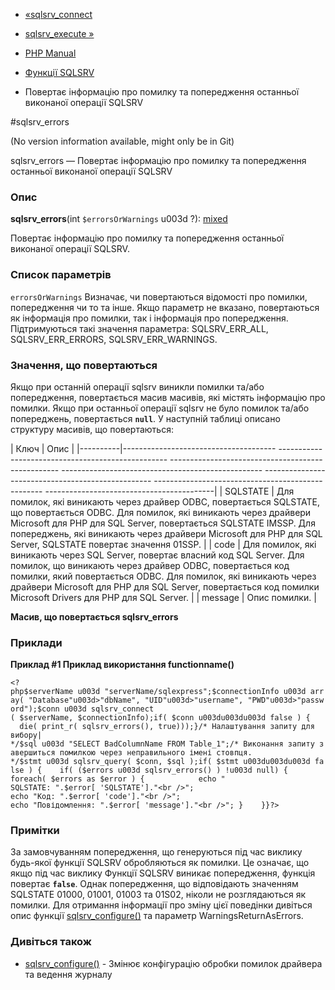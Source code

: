 - [«sqlsrv_connect](function.sqlsrv-connect.md)
- [sqlsrv_execute »](function.sqlsrv-execute.md)

- [PHP Manual](index.md)
- [Функції SQLSRV](ref.sqlsrv.md)
- Повертає інформацію про помилку та попередження останньої
виконаної операції SQLSRV

#sqlsrv_errors

(No version information available, might only be in Git)

sqlsrv_errors — Повертає інформацію про помилку та попередження
останньої виконаної операції SQLSRV

### Опис

**sqlsrv_errors**(int `$errorsOrWarnings` u003d ?):
[mixed](language.types.declarations.md#language.types.declarations.mixed)

Повертає інформацію про помилку та попередження останньої виконаної
операції SQLSRV.

### Список параметрів

`errorsOrWarnings`
Визначає, чи повертаються відомості про помилки, попередження чи то
та інше. Якщо параметр не вказано, повертаються як інформація про
помилки, так і інформація про попередження. Підтримуються такі
значення параметра: SQLSRV_ERR_ALL, SQLSRV_ERR_ERRORS,
SQLSRV_ERR_WARNINGS.

### Значення, що повертаються

Якщо при останній операції sqlsrv виникли помилки та/або попередження,
повертається масив масивів, які містять інформацію про помилки. Якщо при
останньої операції sqlsrv не було помилок та/або попереджень,
повертається **`null`**. У наступній таблиці описано структуру
масивів, що повертаються:

| Ключ | Опис |
|----------|-------------------------------------- -------------------------------------------------- -------------------------------------------------- -------------------------------------------------- -------------------------------------------------- -------------------------------------------------- ------------------------------------------|
| SQLSTATE | Для помилок, які виникають через драйвер ODBC, повертається SQLSTATE, що повертається ODBC. Для помилок, які виникають через драйвери Microsoft для PHP для SQL Server, повертається SQLSTATE IMSSP. Для попереджень, які виникають через драйвери Microsoft для PHP для SQL Server, SQLSTATE повертає значення 01SSP. |
| code | Для помилок, які виникають через SQL Server, повертає власний код SQL Server. Для помилок, що виникають через драйвер ODBC, повертається код помилки, який повертається ODBC. Для помилок, які виникають через драйвери Microsoft для PHP для SQL Server, повертається код помилки Microsoft Drivers для PHP для SQL Server. |
| message | Опис помилки. |

**Масив, що повертається sqlsrv_errors**

### Приклади

**Приклад #1 Приклад використання **functionname()****

` <?php$serverName u003d "serverName/sqlexpress";$connectionInfo u003d array( "Database"u003d>"dbName", "UID"u003d>"username", "PWD"u003d>"password");$conn u003d sqlsrv_connect ( $serverName, $connectionInfo);if( $conn u003du003du003d false ) {     die( print_r( sqlsrv_errors(), true)));}/* Налаштування запиту для вибору| */$sql u003d "SELECT BadColumnName FROM Table_1";/* Виконання запиту завершиться помилкою через неправильного імені стовпця. */$stmt u003d sqlsrv_query( $conn, $sql );if( $stmt u003du003du003d false ) {    if( ($errors u003d sqlsrv_errors() ) !u003d null) {        foreach( $errors as $error ) {            echo " SQLSTATE: ".$error[ 'SQLSTATE']."<br />"; echo "Код: ".$error[ 'code']."<br />"; echo "Повідомлення: ".$error[ 'message']."<br />"; }    }}?> `

### Примітки

За замовчуванням попередження, що генеруються під час виклику будь-якої функції
SQLSRV обробляються як помилки. Це означає, що якщо під час виклику
Функції SQLSRV виникає попередження, функція повертає **`false`**.
Однак попередження, що відповідають значенням SQLSTATE 01000, 01001,
01003 та 01S02, ніколи не розглядаються як помилки. Для отримання
інформації про зміну цієї поведінки дивіться опис функції
[sqlsrv_configure()](function.sqlsrv-configure.md) та параметр
WarningsReturnAsErrors.

### Дивіться також

- [sqlsrv_configure()](function.sqlsrv-configure.md) - Змінює
конфігурацію обробки помилок драйвера та ведення журналу
